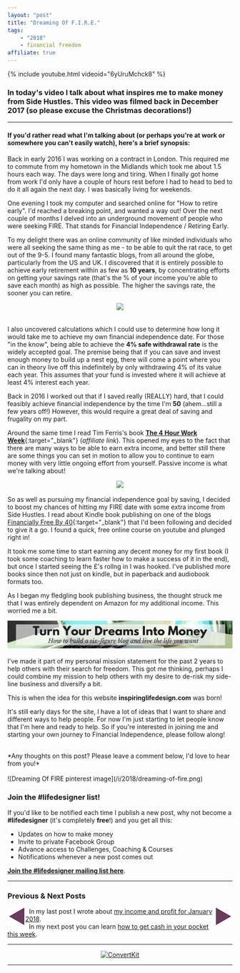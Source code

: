 ```yaml
---
layout: "post"
title: "Dreaming Of F.I.R.E."
tags:
    - "2018"
    - financial freedom
affiliate: true
---
```

{% include youtube.html videoid="6yUruMchck8" %}

### In today's video I talk about what inspires me to make money from Side Hustles. This video was filmed back in December 2017 (so please excuse the Christmas decorations!)

***  

#### If you'd rather read what I'm talking about (or perhaps you're at work or somewhere you can't easily watch), here's a brief synopsis:

Back in early 2016 I was working on a contract in London. This required me to commute from my hometown in the Midlands which took me about 1.5 hours each way. The days were long and tiring. When I finally got home from work I'd only have a couple of hours rest before I had to head to bed to do it all again the next day. I was basically living for weekends.

One evening I took my computer and searched online for "How to retire early". I'd reached a breaking point, and wanted a way out! Over the next couple of months I delved into an underground movement of people who were seeking FIRE. That stands for Financial Independence / Retiring Early.

To my delight there was an online community of like minded individuals who were all seeking the same thing as me - to be able to quit the rat race, to get out of the 9-5. I found many fantastic blogs, from all around the globe, particularly from the US and UK. I discovered that it is entirely possible to achieve early retirement within as few as **10 years**, by concentrating efforts on getting your savings rate (that's the % of your income you're able to save each month) as high as possible. The higher the savings rate, the sooner you can retire.
<br>
<!-- START ADVERTISER: Preloved UK from awin.com -->
<center>
<a href="https://www.awin1.com/cread.php?s=454255&v=5834&q=218805&r=452089">
    <img src="https://www.awin1.com/cshow.php?s=454255&v=5834&q=218805&r=452089" border="0">
</a>
</center>
<!-- END ADVERTISER: Preloved UK from awin.com -->
<br>

I also uncovered calculations which I could use to determine how long it would take me to achieve my own financial independence date. For those "in the know", being able to achieve the **4% safe withdrawal rate** is the widely accepted goal. The premise being that if you can save and invest enough money to build up a nest egg, there will come a point where you can in theory live off this indefinitely by only withdrawing 4% of its value each year. This assumes that your fund is invested where it will achieve at least 4% interest each year.

Back in 2016 I worked out that if I saved really (REALLY) hard, that I could feasibly achieve financial independence by the time I'm **50** (ahem...still a few years off!) However, this would require a great deal of saving and frugality on my part.

Around the same time I read Tim Ferris's book [**The 4 Hour Work Week**](http://amzn.to/2nXcZ8o){:target="_blank"} (<i>affiliate link</i>). This opened my eyes to the fact that there are many ways to be able to earn extra income, and better still there are some things you can set in motion to allow you to continue to earn money with very little ongoing effort from yourself. Passive income is what we're talking about!
<center>
<a target="_blank"  href="https://www.amazon.co.uk/gp/product/0091929113/ref=as_li_tl?ie=UTF8&camp=1634&creative=6738&creativeASIN=0091929113&linkCode=as2&tag=ild0b-21&linkId=57cba68b3f9832bf57f1d6be9d019eee"><img border="0" src="//ws-eu.amazon-adsystem.com/widgets/q?_encoding=UTF8&MarketPlace=GB&ASIN=0091929113&ServiceVersion=20070822&ID=AsinImage&WS=1&Format=_SL250_&tag=ild0b-21" ></a><img src="//ir-uk.amazon-adsystem.com/e/ir?t=ild0b-21&l=am2&o=2&a=0091929113" width="1" height="1" border="0" alt="" style="border:none !important; margin:0px !important;" />
</center>

So as well as pursuing my financial independence goal by saving, I decided to boost my chances of hitting my FIRE date with some extra income from Side Hustles. I read about Kindle book publishing on one of the blogs [Financially Free By 40](http://financiallyfreeby40.com/){:target="_blank"} that I'd been following and decided to give it a go. I found a quick, free online course on youtube and plunged right in!

It took me some time to start earning any decent money for my first book (I took some coaching to learn faster how to make a success of it in the end), but once I started seeing the £'s rollng in I was hooked. I've published more books since then not just on kindle, but in paperback and audiobook formats too.

As I began my fledgling book publishing business, the thought struck me that I was entirely dependent on Amazon for my additional income. This worried me a bit. 


<!-- START ADVERTISER: Turn Your Dreams Into Money -->
<center>
<a href="http://bit.ly/turnyourdreamsintomoney" target="_blank"><img src='/aff/turn-your-dreams-into-money-728x90.png' alt='Turn Your Dreams Into Money link to course' /></a>
</center>
<!-- END ADVERTISER: Turn Your Dreams Into Money -->
<br>
I've made it part of my personal mission statement for the past 2 years to help others with their search for freedom. This got me thinking, perhaps I could combine my mission to help others with my desire to de-risk my side-line business and diversify a bit.

This is when the idea for this website **inspiringlifedesign.com** was born!

It's still early days for the site, I have a lot of ideas that I want to share and different ways to help people. For now I'm just starting to let people know that I'm here and ready to help. So if you're interested in joining me and starting your own journey to Financial Independence, please follow along!

<br>
*Any thoughts on this post? Please leave a comment below, I'd love to hear from you!*
<br><br>
![Dreaming Of FIRE pinterest image](/i/2018/dreaming-of-fire.png)

### Join the #lifedesigner list!

If you'd like to be notified each time I publish a new post, why not become a <b>#lifedesigner</b> (it's completely <b>free</b>!) and you get all this:

- Updates on how to make money
- Invite to private Facebook Group
- Advance access to Challenges, Coaching & Courses
- Notifications whenever a new post comes out

[**Join the #lifedesigner mailing list here**](/signup/signup_page).

****

### Previous & Next Posts

<a href="/posts/january-2018-income-report.html" style="float: left"><img src='/i/backward.png' alt='backward arrow for previous post' /></a> &nbsp;
<a href="/posts/cash-this-week.html" style="float: right"><img src='/i/forward.png' alt='forward arrow for next post' /></a>
In my last post I wrote about [my income and profit for January 2018](/posts/january-2018-income-report.html).<br>
&nbsp;&nbsp;In my next post you can learn [how to get cash in your pocket this week](/posts/cash-this-week.html).

***

<!-- START ADVERTISER: Convertkit 1 -->
<center>
<a href="https://mbsy.co/convertkit/40613041" target="_blank" style="outline:none;border:none;"><img src="https://ambassador-api.s3.amazonaws.com/uploads/marketing/11256/2018_08_17_17_02_45.png" alt="ConvertKit" border="0" /></a>
</center>
<!-- END ADVERTISER: Convertkit 1 -->

***





